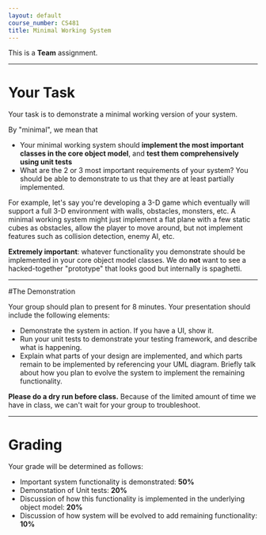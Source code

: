 ```yaml
---
layout: default
course_number: CS481
title: Minimal Working System
---
```


This is a **Team** assignment.

----------
# Your Task


Your task is to demonstrate a minimal working version of your system.

By "minimal", we mean that

-   Your minimal working system should **implement the most important classes in the core object model**, and **test them comprehensively using unit tests**
-   What are the 2 or 3 most important requirements of your system? You should be able to demonstrate to us that they are at least partially implemented.

For example, let's say you're developing a 3-D game which eventually will support a full 3-D environment with walls, obstacles, monsters, etc. A minimal working system might just implement a flat plane with a few static cubes as obstacles, allow the player to move around, but not implement features such as collision detection, enemy AI, etc.

**Extremely important**: whatever functionality you demonstrate should be implemented in your core object model classes. We do **not** want to see a hacked-together "prototype" that looks good but internally is spaghetti.

----------
#The Demonstration

Your group should plan to present for 8 minutes. Your presentation should include the following elements:

-   Demonstrate the system in action. If you have a UI, show it.
-   Run your unit tests to demonstrate your testing framework, and describe what is happening.
-   Explain what parts of your design are implemented, and which parts remain to be implemented by referencing your UML diagram. Briefly talk about how you plan to evolve the system to implement the remaining functionality.

**Please do a dry run before class.** Because of the limited amount of time we have in class, we can't wait for your group to troubleshoot.

----------
# Grading


Your grade will be determined as follows:

-   Important system functionality is demonstrated: **50%**
-   Demonstation of Unit tests: **20%**
-   Discussion of how this functionality is implemented in the underlying object model: **20%**
-   Discussion of how system will be evolved to add remaining functionality: **10%**

 
